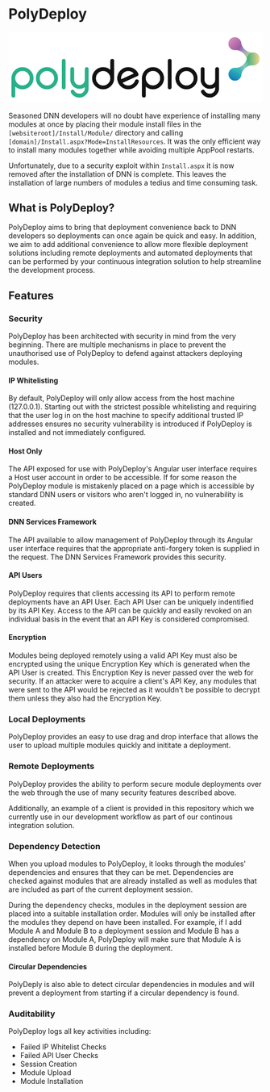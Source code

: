 # PolyDeploy

![PolyDeploy][polydeploy-logo]

Seasoned DNN developers will no doubt have experience of installing many modules at once by placing their module install files in the `[websiteroot]/Install/Module/` directory and calling `[domain]/Install.aspx?Mode=InstallResources`. It was the only efficient way to install many modules together while avoiding multiple AppPool restarts.

Unfortunately, due to a security exploit within `Install.aspx` it is now removed after the installation of DNN is complete. This leaves the installation of large numbers of modules a tedius and time consuming task.

## What is PolyDeploy?
PolyDeploy aims to bring that deployment convenience back to DNN developers so deployments can once again be quick and easy. In addition, we aim to add additional convenience to allow more flexible deployment solutions including remote deployments and automated deployments that can be performed by your continuous integration solution to help streamline the development process.

## Features

### Security
PolyDeploy has been architected with security in mind from the very beginning. There are multiple mechanisms in place to prevent the unauthorised use of PolyDeploy to defend against attackers deploying modules.

#### IP Whitelisting
By default, PolyDeploy will only allow access from the host machine (127.0.0.1). Starting out with the strictest possible whitelisting and requiring that the user log in on the host machine to specify additional trusted IP addresses ensures no security vulnerability is introduced if PolyDeploy is installed and not immediately configured.

#### Host Only
The API exposed for use with PolyDeploy's Angular user interface requires a Host user account in order to be accessible. If for some reason the PolyDeploy module is mistakenly placed on a page which is accessible by standard DNN users or visitors who aren't logged in, no vulnerability is created.

#### DNN Services Framework
The API available to allow management of PolyDeploy through its Angular user interface requires that the appropriate anti-forgery token is supplied in the request. The DNN Services Framework provides this security.

#### API Users
PolyDeploy requires that clients accessing its API to perform remote deployments have an API User. Each API User can be uniquely indentified by its API Key. Access to the API can be quickly and easily revoked on an individual basis in the event that an API Key is considered compromised.

#### Encryption
Modules being deployed remotely using a valid API Key must also be encrypted using the unique Encryption Key which is generated when the API User is created. This Encryption Key is never passed over the web for security. If an attacker were to acquire a client's API Key, any modules that were sent to the API would be rejected as it wouldn't be possible to decrypt them unless they also had the Encryption Key.

### Local Deployments
PolyDeploy provides an easy to use drag and drop interface that allows the user to upload multiple modules quickly and inititate a deployment.

### Remote Deployments
PolyDeploy provides the ability to perform secure module deployments over the web through the use of many security features described above.

Additionally, an example of a client is provided in this repository which we currently use in our development workflow as part of our continous integration solution.

### Dependency Detection
When you upload modules to PolyDeploy, it looks through the modules' dependencies and ensures that they can be met. Dependencies are checked against modules that are already installed as well as modules that are included as part of the current deployment session.

During the dependency checks, modules in the deployment session are placed into a suitable installation order. Modules will only be installed after the modules they depend on have been installed. For example, if I add Module A and Module B to a deployment session and Module B has a dependency on Module A, PolyDeploy will make sure that Module A is installed before Module B during the deployment.

#### Circular Dependencies
PolyDeply is also able to detect circular dependencies in modules and will prevent a deployment from starting if a circular dependency is found.

### Auditability
PolyDeploy logs all key activities including:
  - Failed IP Whitelist Checks
  - Failed API User Checks
  - Session Creation
  - Module Upload
  - Module Installation

[polydeploy-logo]: ../docs/img/polydeploy-logo-full.png
